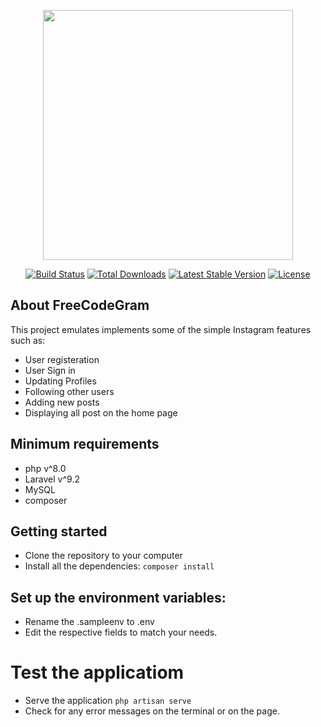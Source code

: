 <p align="center"><a href="https://laravel.com" target="_blank"><img src="https://raw.githubusercontent.com/laravel/art/master/logo-lockup/5%20SVG/2%20CMYK/1%20Full%20Color/laravel-logolockup-cmyk-red.svg" width="400"></a></p>

<p align="center">
<a href="https://travis-ci.org/laravel/framework"><img src="https://travis-ci.org/laravel/framework.svg" alt="Build Status"></a>
<a href="https://packagist.org/packages/laravel/framework"><img src="https://img.shields.io/packagist/dt/laravel/framework" alt="Total Downloads"></a>
<a href="https://packagist.org/packages/laravel/framework"><img src="https://img.shields.io/packagist/v/laravel/framework" alt="Latest Stable Version"></a>
<a href="https://packagist.org/packages/laravel/framework"><img src="https://img.shields.io/packagist/l/laravel/framework" alt="License"></a>
</p>

## About FreeCodeGram
This project emulates implements some of the simple Instagram features such as:
- User registeration
- User Sign in
- Updating Profiles
- Following other users
- Adding new posts
- Displaying all post on the home page

## Minimum requirements
- php v^8.0
- Laravel v^9.2
- MySQL 
- composer

## Getting started
- Clone the repository to your computer
- Install all the dependencies:
	`composer install`

## Set up the environment variables:
- Rename the .sampleenv to .env
- Edit the respective fields to match your needs.

# Test the applicatiom
- Serve the application
	`php artisan serve`
- Check for any error messages on the terminal or on the page.

